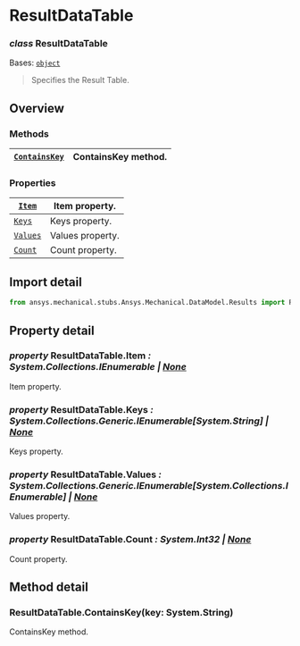 <a id="resultdatatable"></a>

# ResultDataTable

<a id="ResultDataTable"></a>

### *class* ResultDataTable

Bases: [`object`](https://docs.python.org/3/library/functions.html#object)

> Specifies the Result Table.

> <!-- !! processed by numpydoc !! -->

<a id="overview"></a>

## Overview

### Methods

| [`ContainsKey`](#ResultDataTable.ContainsKey)   | ContainsKey method.   |
|-------------------------------------------------|-----------------------|

### Properties

| [`Item`](#ResultDataTable.Item)     | Item property.   |
|-------------------------------------|------------------|
| [`Keys`](#ResultDataTable.Keys)     | Keys property.   |
| [`Values`](#ResultDataTable.Values) | Values property. |
| [`Count`](#ResultDataTable.Count)   | Count property.  |

<a id="import-detail"></a>

## Import detail

```python
from ansys.mechanical.stubs.Ansys.Mechanical.DataModel.Results import ResultDataTable
```

<a id="property-detail"></a>

## Property detail

<a id="ResultDataTable.Item"></a>

### *property* ResultDataTable.Item *: System.Collections.IEnumerable | [None](https://docs.python.org/3/library/constants.html#None)*

Item property.

<!-- !! processed by numpydoc !! -->

<a id="ResultDataTable.Keys"></a>

### *property* ResultDataTable.Keys *: System.Collections.Generic.IEnumerable[System.String] | [None](https://docs.python.org/3/library/constants.html#None)*

Keys property.

<!-- !! processed by numpydoc !! -->

<a id="ResultDataTable.Values"></a>

### *property* ResultDataTable.Values *: System.Collections.Generic.IEnumerable[System.Collections.IEnumerable] | [None](https://docs.python.org/3/library/constants.html#None)*

Values property.

<!-- !! processed by numpydoc !! -->

<a id="ResultDataTable.Count"></a>

### *property* ResultDataTable.Count *: System.Int32 | [None](https://docs.python.org/3/library/constants.html#None)*

Count property.

<!-- !! processed by numpydoc !! -->

<a id="method-detail"></a>

## Method detail

<a id="ResultDataTable.ContainsKey"></a>

### ResultDataTable.ContainsKey(key: System.String)

ContainsKey method.

<!-- !! processed by numpydoc !! -->
